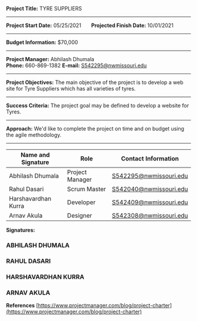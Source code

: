 **Project Title:** TYRE SUPPLIERS<br>
<hr/>

**Project Start Date:** 05/25/2021 &nbsp;&nbsp;&nbsp;&nbsp;&nbsp; **Projected Finish Date:** 10/01/2021
<hr/>

**Budget Information:** $70,000
<hr/>

**Project Manager:** Abhilash Dhumala <br>
**Phone:** 660-869-1382
**E-mail:** S542295@nwmissouri.edu 
<hr/>

**Project Objectives:** The main objective of the project is to develop a web site for Tyre Suppliers which has all varieties of tyres. 
<hr/>

**Success Criteria:** The project goal may be defined to develop a website for Tyres. 
<hr/>

**Approach:** We'd like to complete the project on time and on budget using the agile methodology. 
<hr/>

| Name and Signature | Role | Contact Information |
| ------------------ | ---- | ------------------- |
| Abhilash Dhumala | Project Manager | S542295@nwmissouri.edu |
| Rahul Dasari | Scrum Master | S542040@nwmissouri.edu |
| Harshavardhan Kurra | Developer | S542409@nwmissouri.edu |
| Arnav Akula | Designer | S542308@nwmissouri.edu |

**Signatures:**

### ABHILASH DHUMALA 

### RAHUL DASARI 

### HARSHAVARDHAN KURRA 

### ARNAV AKULA 

**References**
[https://www.projectmanager.com/blog/project-charter](https://www.projectmanager.com/blog/project-charter)
